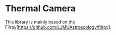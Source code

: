 # Thermal Camera

This library is mainly based on the Flirpy[https://github.com/LJMUAstroecology/flirpy].
